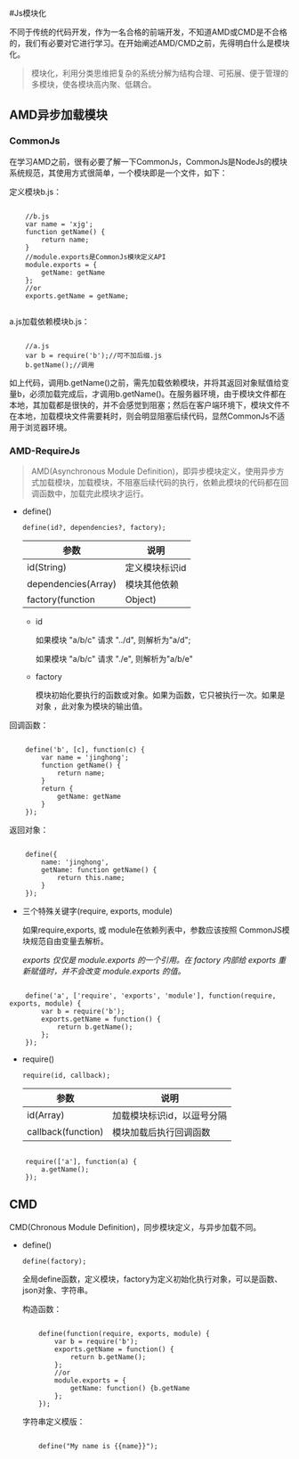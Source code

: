 #Js模块化

不同于传统的代码开发，作为一名合格的前端开发，不知道AMD或CMD是不合格的，我们有必要对它进行学习。在开始阐述AMD/CMD之前，先得明白什么是模块化。

> 模块化，利用分类思维把复杂的系统分解为结构合理、可拓展、便于管理的多模块，使各模块高内聚、低耦合。

## AMD异步加载模块

### CommonJs
在学习AMD之前，很有必要了解一下CommonJs，CommonJs是NodeJs的模块系统规范，其使用方式很简单，一个模块即是一个文件，如下：

定义模块b.js：
```

    //b.js
    var name = 'xjg';
    function getName() {
        return name;
    }
    //module.exports是CommonJs模块定义API
    module.exports = { 
        getName: getName
    };
    //or 
    exports.getName = getName;
    
```
a.js加载依赖模块b.js：
```

    //a.js
    var b = require('b');//可不加后缀.js
    b.getName();//调用
```
如上代码，调用b.getName()之前，需先加载依赖模块，并将其返回对象赋值给变量b，必须加载完成后，才调用b.getName()。在服务器环境，由于模块文件都在本地，其加载都是很快的，并不会感觉到阻塞；然后在客户端环境下，模块文件不在本地，加载模块文件需要耗时，则会明显阻塞后续代码，显然CommonJs不适用于浏览器环境。

### AMD-RequireJs

> AMD(Asynchronous Module Definition)，即异步模块定义，使用异步方式加载模块，加载模块，不阻塞后续代码的执行，依赖此模块的代码都在回调函数中，加载完此模块才运行。

- define()

    ```define(id?, dependencies?, factory);```
    
    |参数                         |说明
    |-----------------------------|------------
    |id(String)                   |定义模块标识id
    |dependencies(Array)          |模块其他依赖
    |factory(function|Object)     |定义模块初始化执行函数或对象
    
    - id
    
        如果模块 "a/b/c" 请求 "../d", 则解析为"a/d"; 
        
    	如果模块 "a/b/c" 请求 "./e", 则解析为"a/b/e"
    
    - factory
    
        模块初始化要执行的函数或对象。如果为函数，它只被执行一次。如果是对象    ，此对象为模块的输出值。

回调函数：
```

    define('b', [c], function(c) {
        var name = 'jinghong';
        function getName() {
            return name;
        }
        return {
            getName: getName
        }
    });
```
返回对象：
```

    define({
        name: 'jinghong',
        getName: function getName() {
            return this.name;
        }
    });
```

- 三个特殊关键字(require, exports, module)

    如果require,exports, 或 module在依赖列表中，参数应该按照
CommonJS模块规范自由变量去解析。

    *exports 仅仅是 module.exports 的一个引用。在 factory 内部给 exports 重新赋值时，并不会改变 module.exports 的值。*

```

    define('a', ['require', 'exports', 'module'], function(require, exports, module) {
        var b = require('b');
        exports.getName = function() {
            return b.getName();
        };
    });
```

- require()

    ```require(id, callback);```
    
    |参数                         |说明
    |-----------------------------|------------
    |id(Array)                    |加载模块标识id，以逗号分隔
    |callback(function)           |模块加载后执行回调函数

```

    require(['a'], function(a) {
        a.getName();
    });
```

## CMD

CMD(Chronous Module Definition)，同步模块定义，与异步加载不同。

- define()

    ```define(factory);```

    全局define函数，定义模块，factory为定义初始化执行对象，可以是函数、json对象、字符串。

    构造函数：
    ```
    
        define(function(require, exports, module) {
            var b = require('b');
            exports.getName = function() {
                return b.getName();
            };
            //or
            module.exports = {
                getName: function() {b.getName
            };
        });
    ```
    字符串定义模版：
    ```
    
        define("My name is {{name}}");
    ```
